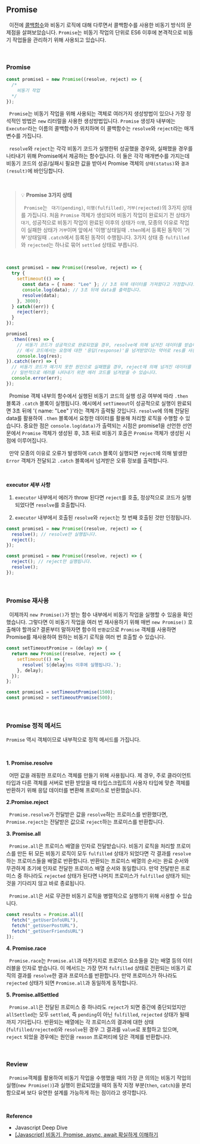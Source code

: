 ## Promise

&nbsp;&nbsp;이전에 [콜백함수](./콜백함수.md)와 비동기 로직에 대해 다루면서 콜백함수를 사용한 비동기 방식의 문제점을 살펴보았습니다. `Promise`는 비동기 작업의 단위로 ES6 이후에 본격적으로 비동기 작업들을 관리하기 위해 사용되고 있습니다.

<br>

### Promise

```javascript
const promise1 = new Promise((resolve, reject) => {
  /*
    비동기 작업
  */
});
```

&nbsp;&nbsp;`Promise`는 비동기 작업을 위해 사용되는 객체로 여러가지 생성방법이 있으나 가장 정석적인 방법은 `new` 리터럴을 사용한 생성방법입니다. `Promise` 생성자 내부에는 `Executor`라는 이름의 콜백함수가 위치하며 이 콜백함수는 `resolve`와 `reject`라는 매개변수를 가집니다.

&nbsp;&nbsp;`resolve`와 `reject`는 각각 비동기 코드가 실행한뒤 성공했을 경우와, 실패했을 경우를 나타내기 위해 Promise에서 제공하는 함수입니다. 이 둘은 각각 매개변수를 가지는데 비동기 코드의 성공/실패시 필요한 값을 받아서 Promise 객체의 `상태(status)`와 `결과(result)`에 바인딩합니다.

<br>

> 💡 **Promise 3가지 상태**
>
> &nbsp;&nbsp;`Promise`는 ` 대기(pending)`, `이행(fulfilled)`, `거부(rejected)`의 3가지 상태를 가집니다. 처음 `Promise` 객체가 생성되어 비동기 작업이 완료되기 전 상태가 `대기`, 성공적으로 비동기 작업이 완료된 이후의 상태가 `이행`, 모종의 이유로 작업이 실패한 상태가 `거부`이며 앞에서 '이행'상태일때 `.then`에서 등록된 동작이 '거부'상태일때 `.catch`에서 등록된 동작이 수행됩니다. 3가지 상태 중 `fulfilled`와 `rejected`는 하나로 묶어 `settled` 상태로 부릅니다.

<br>

```javascript
const promise1 = new Promise((resolve, reject) => {
  try {
    setTimeout(() => {
      const data = { name: "Lee" }; // 3초 뒤에 데이터를 가져왔다고 가정합니다.
      console.log(data); // 3초 뒤에 data를 출력합니다.
      resolve(data);
    }, 3000);
  } catch((err)) {
    reject(err);
  }
});

promise1
  .then((res) => {
    // 비동기 코드가 성공적으로 완료되었을 경우, resolve에 의해 넘겨진 데이터를 받습니다.
    // 예시 코드에서는 요청에 대한 '응답(response)'을 넘겨받았다는 약어로 res를 사용했습니다.
    console.log(res);
}).catch((err) => {
  // 비동기 코드가 예기치 못한 원인으로 실패했을 경우, reject에 의해 넘겨진 데이터를 받습니다.
  // 일반적으로 에러를 나타내기 위한 에러 코드를 넘겨받을 수 있습니다.
  console.error(err);
});
```

&nbsp;&nbsp;Promise 객체 내부의 함수에서 실행된 비동기 코드의 실행 성공 여부에 따라 `.then` 블록과 `.catch` 블록이 실행됩니다. 예시에서 `setTimeout`이 성공적으로 실행이 완료되면 3초 뒤에 '{ name: "Lee" }'라는 객체가 출력될 것입니다. `resolve`에 의해 전달된 data를 활용하여 `.then` 블록에서 요청한 데이터를 활용해 처리할 로직을 수행할 수 있습니다. 중요한 점은 `console.log(data)`가 출력되는 시점은 promise1을 선언한 선언문에서 `Promise` 객체가 생성된 후, 3초 뒤로 비동기 호출은 `Promise` 객체가 생성된 시점에 이루어집니다.

&nbsp;&nbsp;만약 모종의 이유로 오류가 발생하여 `catch` 블록이 실행되면 `reject`에 의해 발생한 `Error` 객체가 전달되고 `.catch` 블록에서 넘겨받은 오류 정보를 출력합니다.

<br>

**executor 세부 사항**

1. `executor` 내부에서 에러가 throw 된다면 `reject`를 호출, 정상적으로 코드가 실행되었다면 `resolve`를 호출합니다.

2. `executor` 내부에서 호출된 `resolve`와 `reject`는 첫 번째 호출된 것만 인정됩니다.

```javascript
const promise1 = new Promise((resolve, reject) => {
  resolve(); // resolve만 실행됩니다.
  reject();
});

const promise1 = new Promise((resolve, reject) => {
  reject(); // reject만 실행됩니다.
  resolve();
});
```

<br>

### Promise 재사용

&nbsp;&nbsp;이제까지 `new Promise()`가 받는 함수 내부에서 비동기 작업을 실행할 수 있음을 확인했습니다. 그렇다면 이 비동기 작업을 여러 번 재사용하기 위해 매번 `new Promise()` 호출해야 할까요? 결론부터 말하자면 함수의 `반환값`으로 `Promise` 객체를 사용하면 Promise를 재사용하여 원하는 비동기 로직을 여러 번 호출할 수 있습니다.

```javascript
const setTimeoutPromise = (delay) => {
  return new Promise((resolve, reject) => {
    setTimeout(() => {
      resolve(`${delay}ms 이후에 실행됩니다.`);
    }, delay);
  });
};

const promise1 = setTimeoutPromise(1500);
const promise2 = setTimeoutPromise(500);
```

<br>

### Promise 정적 메서드

`Promise` 역시 객체이므로 내부적으로 정적 메서드를 가집니다.

<br>

**1. Promise.resolve**

&nbsp;&nbsp;어떤 값을 래핑한 프로미스 객체를 만들기 위해 사용됩니다. 제 경우, 주로 클라이언트 타입과 다른 객체를 서버로 반환 받았을 때 타입스크립트의 사용자 타입에 맞춘 객체를 반환하기 위해 응답 데이터를 변환해 프로미스로 반환했습니다.

**2.Promise.reject**

&nbsp;&nbsp;`Promise.resolve`가 전달받은 값을 `resolve`하는 프로미스를 반환했다면, `Promise.reject`는 전달받은 값으로 `reject`하는 프로미스를 반환합니다.

**3. Promise.all**

&nbsp;&nbsp;`Promise.all`은 프로미스 배열을 인자로 전달받습니다. 비동기 로직을 처리할 프로미스를 만든 뒤 모든 비동기 로직이 모두 `fulfilled` 상태가 되었다면 각 결과를 `resolve`하는 프로미스들을 배열로 반환합니다. 반환되는 프로미스 배열의 순서는 완료 순서와 무관하게 초기에 인자로 전달한 프로미스 배열 순서와 동일합니다. 만약 전달받은 프로미스 중 하나라도 `rejected` 상태가 된다면 나머지 프로미스가 `fulfilled` 상태가 되는 것을 기다리지 않고 바로 종료됩니다.

&nbsp;&nbsp;`Promise.all`은 서로 무관한 비동기 로직을 병렬적으로 실행하기 위해 사용할 수 있습니다.

```javascript
const results = Promise.all([
  fetch("_getUserInfoURL"),
  fetch("_getUserPostURL"),
  fetch("_getUserFriendsURL")
]);
```

**4. Promise.race**

&nbsp;&nbsp;`Promise.race`는 `Promise.all`과 마찬가지로 프로미스 요소들을 갖는 배열 등의 이터러블을 인자로 받습니다. 이 메서드는 가장 먼저 `fulfilled` 상태로 전환되는 비동기 로직의 결과를 `resolve`한 결과 프로미스를 반환합니다. 만약 프로미스가 하나라도 `rejected` 상태가 되면 `Promise.all`과 동일하게 동작합니다.

**5. Promise.allSettled**

&nbsp;&nbsp;`Promise.all`은 전달된 프로미스 중 하나라도 `reject`가 되면 중간에 중단되었지만 `allSettled`는 모두 `settled`, 즉 `pending`이 아닌 `fulfilled`, `rejected` 상태가 될때까지 기다립니다. 반환되는 배열에는 각 프로미스의 결과에 대한 상태(`fulfilled/rejected`)와 `resolve`된 경우 그 결과를 `value`로 포함하고 있으며, `reject` 되었을 경우에는 원인을 `reason` 프로퍼티에 담은 객체를 반환합니다.

<br>

### Review

&nbsp;&nbsp;`Promise`객체를 활용하여 비동기 작업을 수행했을 때의 가장 큰 의의는 비동기 작업의 실행(`new Promise()`)과 실행이 완료되었을 때의 동작 지정 부분(`then`, `catch`)을 분리함으로써 보다 유연한 설계를 가능하게 하는 점이라고 생각합니다.

<br>

**Reference**

- Javascript Deep Dive
- [[Javascript] 비동기, Promise, async, await 확실하게 이해하기](https://velog.io/@coin46/%EB%B9%84%EB%8F%99%EA%B8%B0%EB%A5%BC-%EC%B2%98%EB%A6%AC%ED%95%98%EB%8A%94-%EC%BD%9C%EB%B0%B1-Promise-asyncawait)
